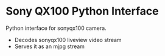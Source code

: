 Sony QX100 Python Interface
===========================

Python interface for sonyqx100 camera.
  - Decodes sonyqx100 liveview video stream
  - Serves it as an mjpg stream
